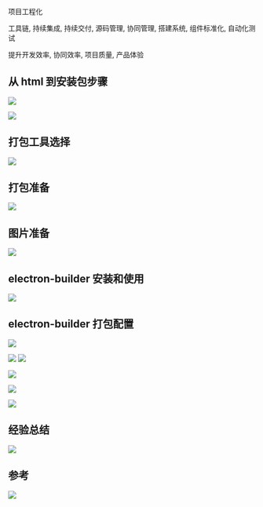 项目工程化

工具链, 持续集成, 持续交付, 源码管理, 协同管理, 搭建系统, 组件标准化, 自动化测试

提升开发效率, 协同效率, 项目质量, 产品体验

## 从 html 到安装包步骤


![](2021-05-26-16-30-54.png)

![](2021-05-26-16-31-05.png)

## 打包工具选择

![](2021-05-26-16-40-17.png)


## 打包准备

![](2021-05-26-16-42-44.png)

## 图片准备

![](2021-05-26-16-43-17.png)

## electron-builder 安装和使用

![](2021-05-26-16-44-43.png)

## electron-builder 打包配置

![](2021-05-26-16-47-04.png)

![](2021-05-26-16-47-16.png)
![](2021-05-26-16-48-08.png)

![](2021-05-26-16-48-26.png)

![](2021-05-26-16-49-04.png)

![](2021-05-26-16-49-15.png)

## 经验总结

![](2021-05-26-16-58-27.png)

## 参考

![](2021-05-26-16-59-25.png)
